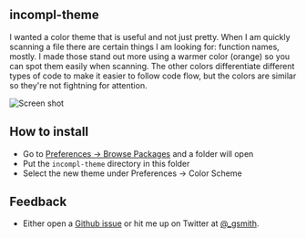 ## incompl-theme

I wanted a color theme that is useful and not just pretty. When I am quickly scanning a file there are certain things I am looking for: function names, mostly. I made those stand out more using a warmer color (orange) so you can spot them easily when scanning. The other colors differentiate different types of code to make it easier to follow code flow, but the colors are similar so they're not fightning for attention.

![Screen shot](http://i.imgur.com/ur7oOwj.png)

## How to install

* Go to [Preferences -> Browse Packages](http://i.imgur.com/0IzAOW4.png) and a folder will open
* Put the `incompl-theme` directory in this folder
* Select the new theme under Preferences -> Color Scheme

## Feedback

* Either open a [Github issue](https://github.com/incompl/incompl-theme/issues) or hit me up on Twitter at [@_gsmith](http://twitter.com/_gsmith).
